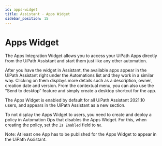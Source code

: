 ```yaml
---
id: apps-widget
title: Assistant - Apps Widget
sidebar_position: 15
---
```

# Apps Widget

The Apps Integration Widget allows you to access your UiPath Apps directly from the UiPath Assistant and start them just like any other automation.

After you have the widget in Assistant, the available apps appear in the UiPath Assistant right under the Automations list
and they work in a similar way. Clicking on them displays more details such as a description, owner, creation date and version.
From the contextual menu, you can also use the “Send to desktop” feature and simply create a desktop shortcut for the app.

The Apps Widget is enabled by default for all UiPath Assistant 2021.10 users, and appears in the UiPath Assistant as a new
section.

To not display the Apps Widget to users, you need to create and deploy a policy in Automation Ops that disables the Apps Widget. For this, when creating the policy, set the `Is Enabled` field to `No`.

Note: At least one App has to be published for the Apps Widget to appear in the UiPath Assistant.